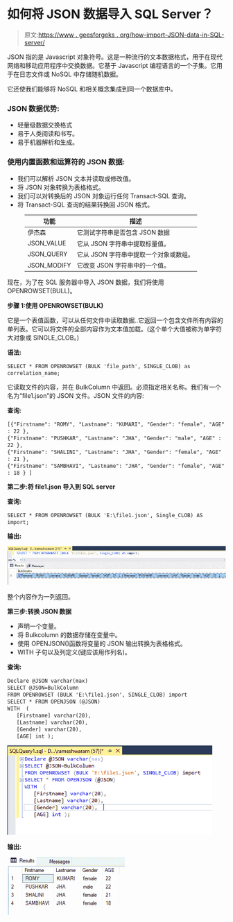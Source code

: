 # 如何将 JSON 数据导入 SQL Server？

> 原文:[https://www . geesforgeks . org/how-import-JSON-data-in-SQL-server/](https://www.geeksforgeeks.org/how-to-import-json-data-into-sql-server/)

JSON 指的是 Javascript 对象符号。这是一种流行的文本数据格式，用于在现代网络和移动应用程序中交换数据。它基于 Javascript 编程语言的一个子集。它用于在日志文件或 NoSQL 中存储随机数据。

它还使我们能够将 NoSQL 和相关概念集成到同一个数据库中。

### **JSON 数据优势:**

*   轻量级数据交换格式
*   易于人类阅读和书写。
*   易于机器解析和生成。

### **使用内置函数和运算符的 JSON 数据:**

*   我们可以解析 JSON 文本并读取或修改值。
*   将 JSON 对象转换为表格格式。
*   我们可以对转换后的 JSON 对象运行任何 Transact-SQL 查询。
*   将 Transact-SQL 查询的结果转换回 JSON 格式。

<figure class="table">

| **功能** | **描述** |
| --- | --- |
| 伊杰森 | 它测试字符串是否包含 JSON 数据 |
| JSON_VALUE | 它从 JSON 字符串中提取标量值。 |
| JSON_QUERY | 它从 JSON 字符串中提取一个对象或数组。 |
| JSON_MODIFY | 它改变 JSON 字符串中的一个值。 |

</figure>

现在，为了在 SQL 服务器中导入 JSON 数据，我们将使用 OPENROWSET(BULL)。

**步骤 1:使用 OPENROWSET(BULK)**

它是一个表值函数，可以从任何文件中读取数据..它返回一个包含文件所有内容的单列表。它可以将文件的全部内容作为文本值加载。(这个单个大值被称为单字符大对象或 SINGLE_CLOB。)

**语法:**

```
SELECT * FROM OPENROWSET (BULK 'file_path', SINGLE_CLOB) as correlation_name;
```

它读取文件的内容，并在 BulkColumn 中返回。必须指定相关名称。我们有一个名为“file1.json”的 JSON 文件。JSON 文件的内容:

**查询:**

```
[{"Firstname": "ROMY", "Lastname": "KUMARI", "Gender": "female", "AGE" : 22 },
{"Firstname": "PUSHKAR", "Lastname": "JHA", "Gender": "male", "AGE" : 22 },
{"Firstname": "SHALINI", "Lastname": "JHA", "Gender": "female", "AGE" : 21 },
{"Firstname": "SAMBHAVI", "Lastname": "JHA", "Gender": "female", "AGE" : 18 } ]
```

**第二步:将 file1.json 导入到 SQL server**

**查询:**

```
SELECT * FROM OPENROWSET (BULK 'E:\file1.json', Single_CLOB) AS import;
```

**输出:**

![](img/2cfd56931f5a9090dfa79088aa3f2ef8.png)

整个内容作为一列返回。

**第三步:转换 JSON 数据**

*   声明一个变量。
*   将 Bulkcolumn 的数据存储在变量中。
*   使用 OPENJSON()函数将变量的 JSON 输出转换为表格格式。
*   WITH 子句以及列定义(键应该用作列名)。

**查询:**

```
Declare @JSON varchar(max)
SELECT @JSON=BulkColumn
FROM OPENROWSET (BULK 'E:\file1.json', SINGLE_CLOB) import
SELECT * FROM OPENJSON (@JSON)
WITH  (
   [Firstname] varchar(20),  
   [Lastname] varchar(20),  
   [Gender] varchar(20),  
   [AGE] int );
```

![](img/1f76fef043e351355c05ef05793fa5ac.png)

**输出:**

![](img/0231b16e15c32f14afe03b4a564c0922.png)